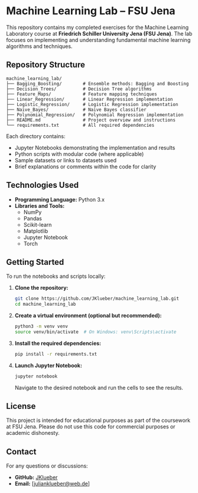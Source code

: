 # Machine Learning Lab – FSU Jena

This repository contains my completed exercises for the Machine Learning Laboratory course at **Friedrich Schiller University Jena (FSU Jena)**. The lab focuses on implementing and understanding fundamental machine learning algorithms and techniques.

## Repository Structure

```
machine_learning_lab/
├── Bagging_Boosting/        # Ensemble methods: Bagging and Boosting
├── Decision_Trees/          # Decision Tree algorithms
├── Feature_Maps/            # Feature mapping techniques
├── Linear_Regression/       # Linear Regression implementation
├── Logistic_Regression/     # Logistic Regression implementation
├── Naive_Bayes/             # Naive Bayes classifier
├── Polynomial_Regression/   # Polynomial Regression implementation
├── README.md                # Project overview and instructions
└── requirements.txt         # All required dependencies
```

Each directory contains:
- Jupyter Notebooks demonstrating the implementation and results
- Python scripts with modular code (where applicable)
- Sample datasets or links to datasets used
- Brief explanations or comments within the code for clarity

## Technologies Used

- **Programming Language:** Python 3.x
- **Libraries and Tools:**
  - NumPy
  - Pandas
  - Scikit-learn
  - Matplotlib
  - Jupyter Notebook
  - Torch

## Getting Started

To run the notebooks and scripts locally:

1. **Clone the repository:**
   ```bash
   git clone https://github.com/JKlueber/machine_learning_lab.git
   cd machine_learning_lab
   ```

2. **Create a virtual environment (optional but recommended):**
   ```bash
   python3 -m venv venv
   source venv/bin/activate  # On Windows: venv\Scripts\activate
   ```

3. **Install the required dependencies:**
   ```bash
   pip install -r requirements.txt
   ```

4. **Launch Jupyter Notebook:**
   ```bash
   jupyter notebook
   ```
   Navigate to the desired notebook and run the cells to see the results.

## License

This project is intended for educational purposes as part of the coursework at FSU Jena. Please do not use this code for commercial purposes or academic dishonesty.

## Contact

For any questions or discussions:

- **GitHub:** [JKlueber](https://github.com/JKlueber)
- **Email:** [julianklueber@web.de]
